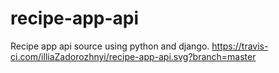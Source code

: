 # recipe-app-api
Recipe app api source using python and django.
https://travis-ci.com/illiaZadorozhnyi/recipe-app-api.svg?branch=master
